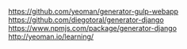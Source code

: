 https://github.com/yeoman/generator-gulp-webapp
https://github.com/diegotoral/generator-django
https://www.npmjs.com/package/generator-django
http://yeoman.io/learning/
